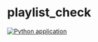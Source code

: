 # playlist_check

[![Python application](https://github.com/extybr/playlist_check/actions/workflows/python-app.yml/badge.svg)](https://github.com/extybr/playlist_check/actions/workflows/python-app.yml)
